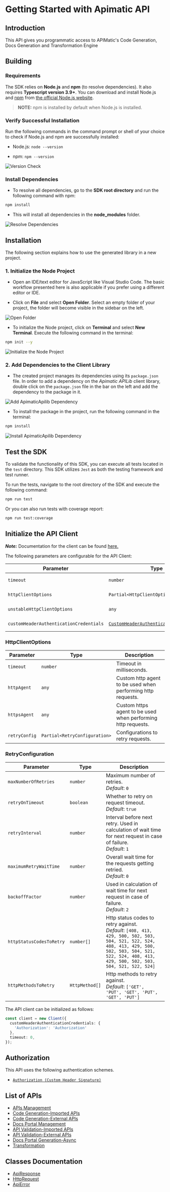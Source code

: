 
# Getting Started with Apimatic API

## Introduction

This API gives you programmatic access to APIMatic's Code Generation, Docs Generation and Transformation Engine

## Building

### Requirements

The SDK relies on **Node.js** and **npm** (to resolve dependencies). It also requires **Typescript version 3.9+**. You can download and install Node.js and [npm](https://www.npmjs.com/) from [the official Node.js website](https://nodejs.org/en/download/).

> **NOTE:** npm is installed by default when Node.js is installed.

### Verify Successful Installation

Run the following commands in the command prompt or shell of your choice to check if Node.js and npm are successfully installed:

* Node.js: `node --version`

* npm: `npm --version`

![Version Check](https://apidocs.io/illustration/typescript?workspaceFolder=ApimaticAPI&step=versionCheck)

### Install Dependencies

- To resolve all dependencies, go to the **SDK root directory** and run the following command with npm:

```bash
npm install
```

- This will install all dependencies in the **node_modules** folder.

![Resolve Dependencies](https://apidocs.io/illustration/typescript?workspaceFolder=ApimaticAPI&workspaceName=apimatic-apilib&step=resolveDependency)

## Installation

The following section explains how to use the generated library in a new project.

### 1. Initialize the Node Project

- Open an IDE/text editor for JavaScript like Visual Studio Code. The basic workflow presented here is also applicable if you prefer using a different editor or IDE.

- Click on **File** and select **Open Folder**. Select an empty folder of your project, the folder will become visible in the sidebar on the left.

![Open Folder](https://apidocs.io/illustration/typescript?step=openProject)

- To initialize the Node project, click on **Terminal** and select **New Terminal**. Execute the following command in the terminal:

```bash
npm init --y
```

![Initialize the Node Project](https://apidocs.io/illustration/typescript?step=initializeProject)

### 2. Add Dependencies to the Client Library

- The created project manages its dependencies using its `package.json` file. In order to add a dependency on the *Apimatic APILib* client library, double click on the `package.json` file in the bar on the left and add the dependency to the package in it.

![Add ApimaticApilib Dependency](https://apidocs.io/illustration/typescript?workspaceFolder=ApimaticAPI&workspaceName=apimatic-apilib&step=importDependency)

- To install the package in the project, run the following command in the terminal:

```bash
npm install
```

![Install ApimaticApilib Dependency](https://apidocs.io/illustration/typescript?step=installDependency)

## Test the SDK

To validate the functionality of this SDK, you can execute all tests located in the `test` directory. This SDK utilizes `Jest` as both the testing framework and test runner.

To run the tests, navigate to the root directory of the SDK and execute the following command:

```bash
npm run test
```

Or you can also run tests with coverage report:

```bash
npm run test:coverage
```

## Initialize the API Client

**_Note:_** Documentation for the client can be found [here.](doc/client.md)

The following parameters are configurable for the API Client:

| Parameter | Type | Description |
|  --- | --- | --- |
| `timeout` | `number` | Timeout for API calls.<br>*Default*: `0` |
| `httpClientOptions` | `Partial<HttpClientOptions>` | Stable configurable http client options. |
| `unstableHttpClientOptions` | `any` | Unstable configurable http client options. |
| `customHeaderAuthenticationCredentials` | [`CustomHeaderAuthenticationCredentials`](doc/auth/custom-header-signature.md) | The credential object for customHeaderAuthentication |

### HttpClientOptions

| Parameter | Type | Description |
|  --- | --- | --- |
| `timeout` | `number` | Timeout in milliseconds. |
| `httpAgent` | `any` | Custom http agent to be used when performing http requests. |
| `httpsAgent` | `any` | Custom https agent to be used when performing http requests. |
| `retryConfig` | `Partial<RetryConfiguration>` | Configurations to retry requests. |

### RetryConfiguration

| Parameter | Type | Description |
|  --- | --- | --- |
| `maxNumberOfRetries` | `number` | Maximum number of retries. <br> *Default*: `0` |
| `retryOnTimeout` | `boolean` | Whether to retry on request timeout. <br> *Default*: `true` |
| `retryInterval` | `number` | Interval before next retry. Used in calculation of wait time for next request in case of failure. <br> *Default*: `1` |
| `maximumRetryWaitTime` | `number` | Overall wait time for the requests getting retried. <br> *Default*: `0` |
| `backoffFactor` | `number` | Used in calculation of wait time for next request in case of failure. <br> *Default*: `2` |
| `httpStatusCodesToRetry` | `number[]` | Http status codes to retry against. <br> *Default*: `[408, 413, 429, 500, 502, 503, 504, 521, 522, 524, 408, 413, 429, 500, 502, 503, 504, 521, 522, 524, 408, 413, 429, 500, 502, 503, 504, 521, 522, 524]` |
| `httpMethodsToRetry` | `HttpMethod[]` | Http methods to retry against. <br> *Default*: `['GET', 'PUT', 'GET', 'PUT', 'GET', 'PUT']` |

The API client can be initialized as follows:

```ts
const client = new Client({
  customHeaderAuthenticationCredentials: {
    'Authorization': 'Authorization'
  },
  timeout: 0,
});
```

## Authorization

This API uses the following authentication schemes.

* [`Authorization (Custom Header Signature)`](doc/auth/custom-header-signature.md)

## List of APIs

* [APIs Management](doc/controllers/apis-management.md)
* [Code Generation-Imported APIs](doc/controllers/code-generation-imported-apis.md)
* [Code Generation-External APIs](doc/controllers/code-generation-external-apis.md)
* [Docs Portal Management](doc/controllers/docs-portal-management.md)
* [API Validation-Imported APIs](doc/controllers/api-validation-imported-apis.md)
* [API Validation-External APIs](doc/controllers/api-validation-external-apis.md)
* [Docs Portal Generation-Async](doc/controllers/docs-portal-generation-async.md)
* [Transformation](doc/controllers/transformation.md)

## Classes Documentation

* [ApiResponse](doc/api-response.md)
* [HttpRequest](doc/http-request.md)
* [ApiError](doc/api-error.md)

